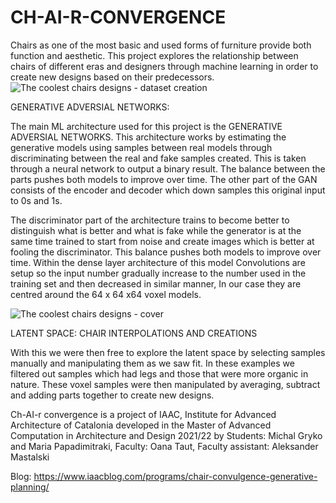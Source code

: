 # CH-AI-R-CONVERGENCE
Chairs as one of the most basic and used forms of furniture provide both function and aesthetic. This project explores the relationship between chairs of different eras and designers through machine learning in order to create new designs based on their predecessors.
![The coolest chairs designs - dataset creation](https://user-images.githubusercontent.com/97453175/177809128-12e2fe7a-8efe-4b37-adb0-28da5a4472e2.jpg)


GENERATIVE ADVERSIAL NETWORKS: 

The main ML architecture used for this project is the GENERATIVE ADVERSIAL NETWORKS.  This architecture works by estimating the  generative models using samples between real models through discriminating between the real and fake samples created. This is taken through a neural network to output a binary result.  The balance between the parts pushes both models to improve over time. The other part of the GAN consists of the encoder and decoder which down samples this original input to 0s and 1s.

The discriminator part of the architecture trains to become better to distinguish what is better and what is fake while the generator is at the same time trained to start from noise and create images which is better at fooling the discriminator. This balance pushes both models to improve over time.  Within the dense layer architecture of this model Convolutions are setup so the input number gradually increase to the number used in the training set and then decreased in similar manner, In our case they are centred around the 64 x 64 x64 voxel models.

![The coolest chairs designs - cover](https://user-images.githubusercontent.com/97453175/177809461-60c08892-6262-4860-b6ca-d7d2468016bb.jpg)


LATENT SPACE: CHAIR INTERPOLATIONS AND CREATIONS

With this we were then free to explore the latent space by selecting samples manually and manipulating them as we saw fit. In these examples we filtered out samples which had legs and those that were more organic in nature. These voxel samples were then manipulated by averaging, subtract and adding parts together to create new designs.

Ch-AI-r convergence is a project of IAAC, Institute for Advanced Architecture of Catalonia developed in the Master of Advanced Computation in Architecture and Design 2021/22 by Students: Michal Gryko and Maria Papadimitraki, Faculty: Oana Taut, Faculty assistant: Aleksander Mastalski

Blog: https://www.iaacblog.com/programs/chair-convulgence-generative-planning/
